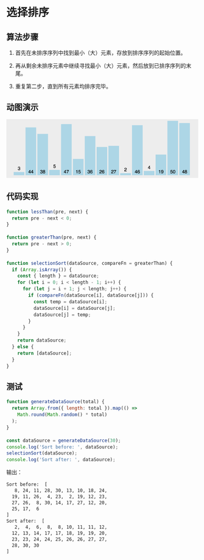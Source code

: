 # 选择排序

## 算法步骤

1. 首先在未排序序列中找到最小（大）元素，存放到排序序列的起始位置。

2. 再从剩余未排序元素中继续寻找最小（大）元素，然后放到已排序序列的末尾。

3. 重复第二步，直到所有元素均排序完毕。

## 动图演示

![选择排序](./images/selectionSort.gif)

## 代码实现

```js
function lessThan(pre, next) {
  return pre - next < 0;
}

function greaterThan(pre, next) {
  return pre - next > 0;
}

function selectionSort(dataSource, compareFn = greaterThan) {
  if (Array.isArray()) {
    const { length } = dataSource;
    for (let i = 0; i < length - 1; i++) {
      for (let j = i + 1; j < length; j++) {
        if (compareFn(dataSource[i], dataSource[j])) {
          const temp = dataSource[i];
          dataSource[i] = dataSource[j];
          dataSource[j] = temp;
        }
      }
    }
    return dataSource;
  } else {
    return [dataSource];
  }
}
```

## 测试

```js
function generateDataSource(total) {
  return Array.from({ length: total }).map(() =>
    Math.round(Math.random() * total)
  );
}

const dataSource = generateDataSource(30);
console.log('Sort before: ', dataSource);
selectionSort(dataSource);
console.log('Sort after: ', dataSource);
```

输出：

```
Sort before:  [
   8, 24, 11, 28, 30, 13, 10, 18, 24,
  19, 11, 26,  4, 23,  2, 19, 12, 23,
  27, 26,  8, 30, 14, 17, 27, 12, 20,
  25, 17,  6
]
Sort after:  [
   2,  4,  6,  8,  8, 10, 11, 11, 12,
  12, 13, 14, 17, 17, 18, 19, 19, 20,
  23, 23, 24, 24, 25, 26, 26, 27, 27,
  28, 30, 30
]
```
